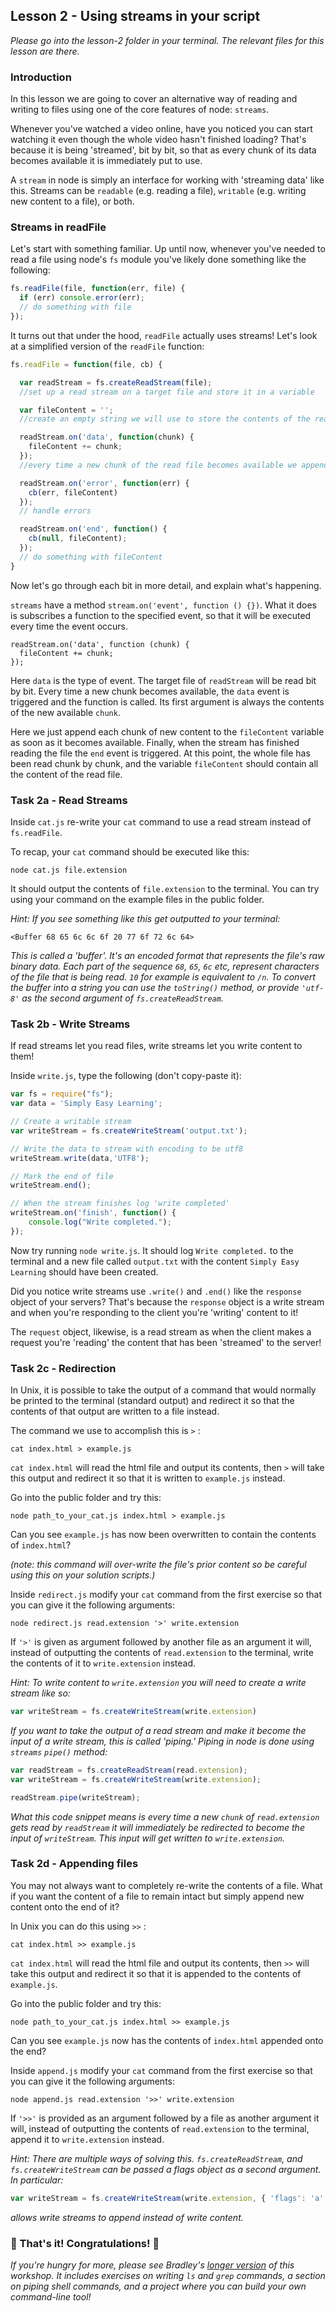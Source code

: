 ## Lesson 2 - Using streams in your script

_Please go into the lesson-2 folder in your terminal. The relevant files for this lesson are there._

### Introduction

In this lesson we are going to cover an alternative way of reading and writing to files
using one of the core features of node: `streams`.

Whenever you've watched a video online, have you noticed you can start watching it
even though the whole video hasn't finished loading? That's because it is being 'streamed', bit by bit, so that as every chunk of its data becomes available it is immediately put to use.

A `stream` in node is simply an interface for working with 'streaming data' like this.
Streams can be `readable` (e.g. reading a file), `writable` (e.g. writing new content to a
file), or both.

### Streams in readFile

Let's start with something familiar. Up until now, whenever you've needed to read a file using node's `fs` module you've likely
done something like the following:

```javascript
fs.readFile(file, function(err, file) {
  if (err) console.error(err);
  // do something with file
});
```

It turns out that under the hood, `readFile` actually uses streams! Let's look at a simplified version of the `readFile` function:

```javascript
fs.readFile = function(file, cb) {

  var readStream = fs.createReadStream(file);
  //set up a read stream on a target file and store it in a variable

  var fileContent = '';
  //create an empty string we will use to store the contents of the read file.

  readStream.on('data', function(chunk) {
    fileContent += chunk;
  });
  //every time a new chunk of the read file becomes available we append it to our fileContent variable

  readStream.on('error', function(err) {
    cb(err, fileContent)
  });
  // handle errors

  readStream.on('end', function() {
    cb(null, fileContent);
  });
  // do something with fileContent
}
```

Now let's go through each bit in more detail, and explain what's happening.

`streams` have a method `stream.on('event', function () {})`. What it does is subscribes a function to the specified event, so that it will be executed every time the event occurs.

```
readStream.on('data', function (chunk) {
  fileContent += chunk;
});
```

Here `data` is the type of event. The target file of `readStream` will be read bit by bit. Every time a new chunk becomes available, the `data` event is triggered and the function is called. Its first argument is always
the contents of the new available `chunk`.

Here we just append each chunk of new content to the `fileContent` variable as soon
as it becomes available. Finally, when the stream has finished reading the file the `end` event is triggered.
At this point, the whole file has been read chunk by chunk, and the variable `fileContent`
should contain all the content of the read file.

### Task 2a - Read Streams

Inside `cat.js` re-write your `cat` command to use a read stream instead of `fs.readFile`.

To recap, your `cat` command should be executed like this:

`node cat.js file.extension`

It should output the contents of `file.extension` to the terminal. You can try using
your command on the example files in the public folder.

*Hint: If you see something like this get outputted to your terminal:*

```
<Buffer 68 65 6c 6c 6f 20 77 6f 72 6c 64>
```

*This is called a 'buffer'. It's an encoded format that represents the file's raw
binary data. Each part of the sequence `68`, `65`, `6c` etc, represent characters
of the file that is being read. `10` for example is equivalent to `/n`. To convert
the buffer into a string you can use the `toString()` method, or provide `'utf-8'` as the
second argument of `fs.createReadStream`.*

### Task 2b - Write Streams

If read streams let you read files, write streams let you write content to them!

Inside `write.js`, type the following (don't copy-paste it):

```javascript
var fs = require("fs");
var data = 'Simply Easy Learning';

// Create a writable stream
var writeStream = fs.createWriteStream('output.txt');

// Write the data to stream with encoding to be utf8
writeStream.write(data,'UTF8');

// Mark the end of file
writeStream.end();

// When the stream finishes log 'write completed'
writeStream.on('finish', function() {
    console.log("Write completed.");
});
```

Now try running `node write.js`. It should log `Write completed.` to the terminal and a new file called `output.txt` with the content `Simply Easy Learning` should have been created.

Did you notice write streams use `.write()` and `.end()` like the `response` object of your servers? That's because the `response` object is a write stream and when you're responding to the client you're 'writing' content to it!

The `request` object, likewise, is a read stream as when the client makes a request you're 'reading' the content that has been 'streamed' to the server!

### Task 2c - Redirection

In Unix, it is possible to take the output of a command that would normally be printed
to the terminal (standard output) and redirect it so that the contents of that output
are written to a file instead.

The command we use to accomplish this is `>` :

```
cat index.html > example.js
```

`cat index.html` will read the html file and output its contents, then `>` will take
this output and redirect it so that it is written to `example.js` instead.

Go into the public folder and try this:

```
node path_to_your_cat.js index.html > example.js
```

Can you see `example.js` has now been overwritten to contain the contents of `index.html`?

*(note: this command will over-write the file's prior content so be careful using this on your
solution scripts.)*

Inside `redirect.js` modify your `cat` command from the first exercise so that you can
give it the following arguments:

```
node redirect.js read.extension '>' write.extension
```

If `'>'` is given as argument followed by another file as an argument it will,
instead of outputting the contents of `read.extension` to the terminal, write the contents
of it to `write.extension` instead.

*Hint: To write content to `write.extension` you will need to create a write stream like so:*

```javascript
var writeStream = fs.createWriteStream(write.extension)
```

*If you want to take the output of a read stream and make it become the input
of a write stream, this is called 'piping.' Piping in node is done using `streams`
`pipe()` method:*

```javascript
var readStream = fs.createReadStream(read.extension);
var writeStream = fs.createWriteStream(write.extension);

readStream.pipe(writeStream);
```
*What this code snippet means is every time a new `chunk` of `read.extension` gets read by
`readStream` it will immediately be redirected to become the input of `writeStream`. This input
will get written to `write.extension`.*

### Task 2d - Appending files

You may not always want to completely re-write the contents of a file. What if
you want the content of a file to remain intact but simply append new content
onto the end of it?

In Unix you can do this using `>>` :

```
cat index.html >> example.js
```

`cat index.html` will read the html file and output its contents, then `>>` will take
this output and redirect it so that it is appended to the contents of `example.js`.

Go into the public folder and try this:

```
node path_to_your_cat.js index.html >> example.js
```

Can you see `example.js` now has the contents of `index.html` appended onto the end?

Inside `append.js` modify your `cat` command from the first exercise so that you can
give it the following arguments:

```
node append.js read.extension '>>' write.extension
```

If `'>>'` is provided as an argument followed by a file as another argument it will,
instead of outputting the contents of `read.extension` to the terminal, append
it to `write.extension` instead.

*Hint: There are multiple ways of solving this. `fs.createReadStream`, and `fs.createWriteStream`
can be passed a flags object as a second argument. In particular:*

```javascript
var writeStream = fs.createWriteStream(write.extension, { 'flags': 'a' })
```

*allows write streams to append instead of write content.*

### :checkered_flag: That's it! Congratulations! :checkered_flag:

_If you're hungry for more, please see Bradley's [longer version](https://github.com/bradreeder/Node-Shell-Workshop) of this workshop. It includes exercises on writing `ls` and `grep` commands, a section on piping shell commands, and a project where you can build your own command-line tool!_
